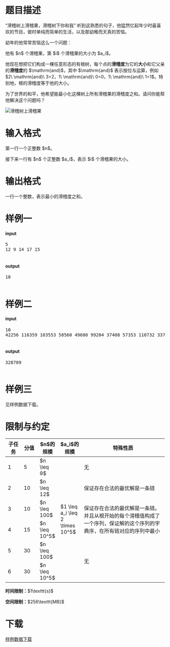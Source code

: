 # 题目描述

<p>“滑稽树上滑稽果，滑稽树下你和我” 听到这熟悉的句子，他猛然忆起年少时最喜欢的节目，彼时单纯而简单的生活，以及那幼稚而天真的苦恼。</p>
<p>幼年的他常常苦恼这么一个问题：</p>
<p>他有 $n$ 个滑稽果，第 $i$ 个滑稽果的大小为 $a_i$。</p>
<p>他现在想把它们构成一棵任意形态的有根树，每个点的<strong>滑稽度</strong>为它的<strong>大小</strong>和它父亲的<strong>滑稽度</strong>的 $\mathrm{and}$，其中 $\mathrm{and}$ 表示按位与运算，例如 $2\ \mathrm{and}\ 3=2，1\ \mathrm{and}\ 0=0，1\ \mathrm{and}\ 1=1$。特别地，根的滑稽度等于他的大小。</p>
<p>为了世界的和平，他希望能最小化这棵树上所有滑稽果的滑稽度之和。请问你能帮他解决这个问题吗？</p>
<p><img class="img-responsive center-block" src="/source/uoj/370/img/aHR0cHM6Ly9pbWcudW9qLmFjL3Byb2JsZW0vMzcwL2h1YWppZ3VvLmpwZWc=.jpeg" alt="滑稽树上滑稽果"/></p>

# 输入格式


<p>第一行一个正整数 $n$。</p>
<p>接下来一行有 $n$ 个正整数 $a_i$，表示 $i$ 个滑稽果的大小。</p>

# 输出格式


<p>一行一个整数，表示最小的滑稽度之和。</p>

# 样例一


<h4>input</h4>
<pre>5
12 9 14 17 15

</pre>

<h4>output</h4>
<pre>10

</pre>


# 样例二


<h4>input</h4>
<pre>10
42256 116359 103553 58560 49680 99204 37408 57353 110732 33797

</pre>

<h4>output</h4>
<pre>328709

</pre>


# 样例三


<p>见样例数据下载。</p>

# 限制与约定


<div class="table-responsive">
<table class="table table-bordered table-text-center table-vertical-middle"><thead><tr><th width="10%">子任务</th>
<th width="10%">分值</th>
<th width="13%">$n$的规模</th>
<th width="13%">$a_i$的规模</th>
<th>特殊性质</th>
</tr></thead><tbody><tr><td>1</td><td>5</td><td>$n \leq 9$</td><td rowspan="6">$1 \leq a_i \leq 2 \times 10^5$</td><td>无</td></tr><tr><td>2</td><td>10</td><td>$n \leq 12$</td><td>保证存在合法的最优解是一条链</td></tr><tr><td>3</td><td>10</td><td>$n \leq 100$</td><td rowspan="2">保证存在合法的最优解是一条链。并且从根开始的每个滑稽值构成了一个序列，保证解的这个序列的字典序，在所有链对应的序列中最小</td></tr><tr><td>4</td><td>15</td><td>$n \leq 10^5$</td></tr><tr><td>5</td><td>30</td><td>$n \leq 100$</td><td rowspan="2">无</td></tr><tr><td>6</td><td>30</td><td>$n \leq 10^5$</td></tr></tbody></table></div>


<p><strong>时间限制：</strong>$1\texttt{s}$</p>
<p><strong>空间限制：</strong>$256\texttt{MB}$</p>

# 下载


<p><a href="/download.php?type=problem&amp;id=370">样例数据下载</a></p>

